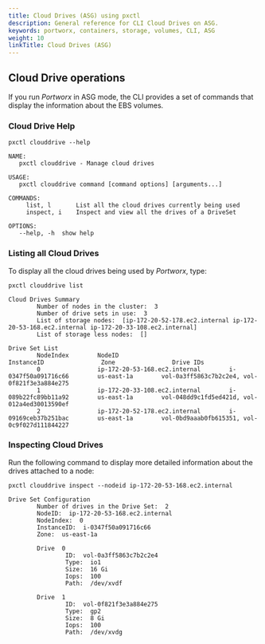 ```yaml
---
title: Cloud Drives (ASG) using pxctl
description: General reference for CLI Cloud Drives on ASG.
keywords: portworx, containers, storage, volumes, CLI, ASG
weight: 10
linkTitle: Cloud Drives (ASG)
---
```


## Cloud Drive operations

If you run _Portworx_ in ASG mode, the CLI provides a set of commands that display the information about the EBS volumes.

### Cloud Drive Help

```text
pxctl clouddrive --help
```

```output
NAME:
   pxctl clouddrive - Manage cloud drives

USAGE:
   pxctl clouddrive command [command options] [arguments...]

COMMANDS:
     list, l       List all the cloud drives currently being used
     inspect, i    Inspect and view all the drives of a DriveSet

OPTIONS:
   --help, -h  show help
```

### Listing all Cloud Drives

To display all the cloud drives being used by _Portworx_, type:

```text
pxctl clouddrive list
```

```output
Cloud Drives Summary
        Number of nodes in the cluster:  3
        Number of drive sets in use:  3
        List of storage nodes:  [ip-172-20-52-178.ec2.internal ip-172-20-53-168.ec2.internal ip-172-20-33-108.ec2.internal]
        List of storage less nodes:  []

Drive Set List
        NodeIndex        NodeID                                InstanceID                Zone                Drive IDs
        0                ip-172-20-53-168.ec2.internal        i-0347f50a091716c66        us-east-1a        vol-0a3ff5863c7b2c2e4, vol-0f821f3e3a884e275
        1                ip-172-20-33-108.ec2.internal        i-089b22fc89bb11a92        us-east-1a        vol-048dd9c1fd5ed421d, vol-012a4ed30013590ef
        2                ip-172-20-52-178.ec2.internal        i-09169ceb37b251bac        us-east-1a        vol-0bd9aaab0fb615351, vol-0c9f027d111844227
```

### Inspecting Cloud Drives

Run the following command to display more detailed information about the drives attached to a node:

```text
pxctl clouddrive inspect --nodeid ip-172-20-53-168.ec2.internal
```

```output
Drive Set Configuration
        Number of drives in the Drive Set:  2
        NodeID:  ip-172-20-53-168.ec2.internal
        NodeIndex:  0
        InstanceID:  i-0347f50a091716c66
        Zone:  us-east-1a

        Drive  0
                ID:  vol-0a3ff5863c7b2c2e4
                Type:  io1
                Size:  16 Gi
                Iops:  100
                Path:  /dev/xvdf

        Drive  1
                ID:  vol-0f821f3e3a884e275
                Type:  gp2
                Size:  8 Gi
                Iops:  100
                Path:  /dev/xvdg
```
